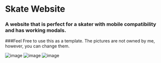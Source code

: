 # Skate Website
### A website that is perfect for a skater with mobile compatibility and has working modals. 
###Feel Free to use this as a template. The pictures are not owned by me, however, you can change them.
 
 ![image](https://user-images.githubusercontent.com/70957608/190864149-427c83f1-3d31-43ec-864b-52f73e2b4686.png)
![image](https://user-images.githubusercontent.com/70957608/190864242-50b7a245-a949-4c1a-898d-f7f0bc289b2b.png)
![image](https://user-images.githubusercontent.com/70957608/190864283-6a3fbc10-085e-411b-89ce-79d101fcbd7b.png)


